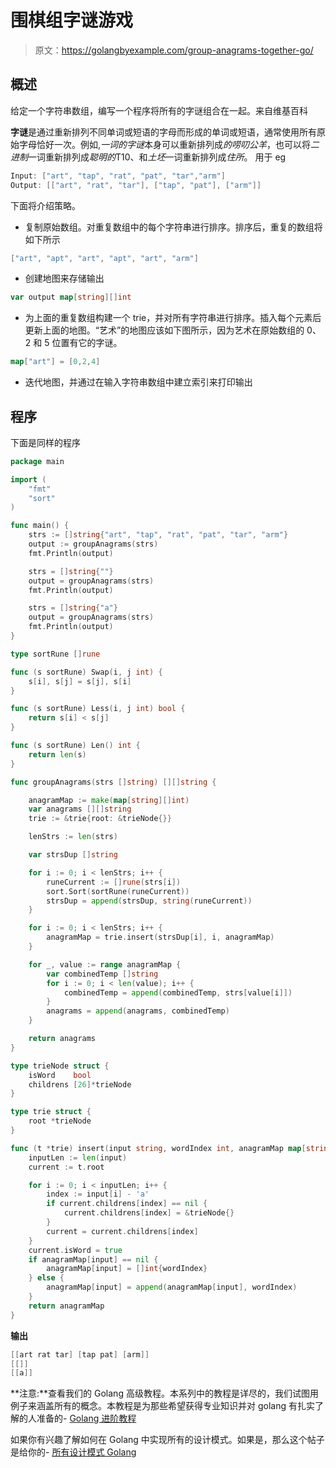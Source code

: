 # 围棋组字谜游戏

> 原文：<https://golangbyexample.com/group-anagrams-together-go/>

## **概述**

给定一个字符串数组，编写一个程序将所有的字谜组合在一起。来自维基百科

**字谜**是通过重新排列不同单词或短语的字母而形成的单词或短语，通常使用所有原始字母恰好一次。例如,*一词的字谜*本身可以重新排列成*的唠叨公羊*，也可以将*二进制*一词重新排列成*聪明的*T10、和*土坯*一词重新排列成*住所*。
用于 eg

```go
Input: ["art", "tap", "rat", "pat", "tar","arm"]
Output: [["art", "rat", "tar"], ["tap", "pat"], ["arm"]]
```

下面将介绍策略。

*   复制原始数组。对重复数组中的每个字符串进行排序。排序后，重复的数组将如下所示

```go
["art", "apt", "art", "apt", "art", "arm"]
```

*   创建地图来存储输出

```go
var output map[string][]int
```

*   为上面的重复数组构建一个 trie，并对所有字符串进行排序。插入每个元素后更新上面的地图。“艺术”的地图应该如下图所示，因为艺术在原始数组的 0、2 和 5 位置有它的字谜。

```go
map["art"] = [0,2,4]
```

*   迭代地图，并通过在输入字符串数组中建立索引来打印输出

## **程序**

下面是同样的程序

```go
package main

import (
	"fmt"
	"sort"
)

func main() {
	strs := []string{"art", "tap", "rat", "pat", "tar", "arm"}
	output := groupAnagrams(strs)
	fmt.Println(output)

	strs = []string{""}
	output = groupAnagrams(strs)
	fmt.Println(output)

	strs = []string{"a"}
	output = groupAnagrams(strs)
	fmt.Println(output)
}

type sortRune []rune

func (s sortRune) Swap(i, j int) {
	s[i], s[j] = s[j], s[i]
}

func (s sortRune) Less(i, j int) bool {
	return s[i] < s[j]
}

func (s sortRune) Len() int {
	return len(s)
}

func groupAnagrams(strs []string) [][]string {

	anagramMap := make(map[string][]int)
	var anagrams [][]string
	trie := &trie{root: &trieNode{}}

	lenStrs := len(strs)

	var strsDup []string

	for i := 0; i < lenStrs; i++ {
		runeCurrent := []rune(strs[i])
		sort.Sort(sortRune(runeCurrent))
		strsDup = append(strsDup, string(runeCurrent))
	}

	for i := 0; i < lenStrs; i++ {
		anagramMap = trie.insert(strsDup[i], i, anagramMap)
	}

	for _, value := range anagramMap {
		var combinedTemp []string
		for i := 0; i < len(value); i++ {
			combinedTemp = append(combinedTemp, strs[value[i]])
		}
		anagrams = append(anagrams, combinedTemp)
	}

	return anagrams
}

type trieNode struct {
	isWord    bool
	childrens [26]*trieNode
}

type trie struct {
	root *trieNode
}

func (t *trie) insert(input string, wordIndex int, anagramMap map[string][]int) map[string][]int {
	inputLen := len(input)
	current := t.root

	for i := 0; i < inputLen; i++ {
		index := input[i] - 'a'
		if current.childrens[index] == nil {
			current.childrens[index] = &trieNode{}
		}
		current = current.childrens[index]
	}
	current.isWord = true
	if anagramMap[input] == nil {
		anagramMap[input] = []int{wordIndex}
	} else {
		anagramMap[input] = append(anagramMap[input], wordIndex)
	}
	return anagramMap
}
```

**输出**

```go
[[art rat tar] [tap pat] [arm]]
[[]]
[[a]]
```

**注意:**查看我们的 Golang 高级教程。本系列中的教程是详尽的，我们试图用例子来涵盖所有的概念。本教程是为那些希望获得专业知识并对 golang 有扎实了解的人准备的- [Golang 进阶教程](https://golangbyexample.com/golang-comprehensive-tutorial/)

如果你有兴趣了解如何在 Golang 中实现所有的设计模式。如果是，那么这个帖子是给你的- [所有设计模式 Golang](https://golangbyexample.com/all-design-patterns-golang/)